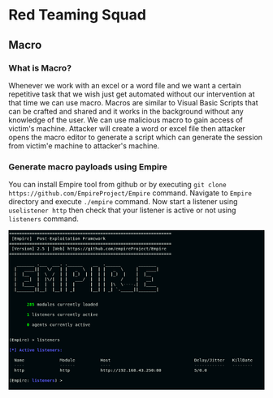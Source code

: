 # Red Teaming Squad


## Macro

### What is Macro?

Whenever we work with an excel or a word file and we want a certain repetitive task that we wish just get automated without our intervention at that time we can use macro. Macros are similar to Visual Basic Scripts that can be crafted and shared and it works in the background without any knowledge of the user. We can use malicious macro to gain access of victim's machine. Attacker will create a word or excel file then attacker opens the macro editor to generate a script which can generate the session from victim'e machine to attacker's machine. 


### Generate macro payloads using Empire

You can install Empire tool from github or by executing ```git clone https://github.com/EmpireProject/Empire``` command. Navigate to ```Empire``` directory and execute ```./empire``` command. Now start a listener using ```uselistener http``` then check that your listener is active or not using ```listeners``` command.

<kbd>![](Macro_Payloads/1.png)</kbd>
